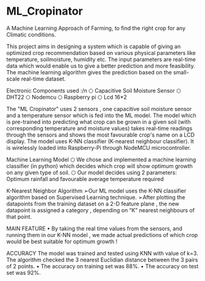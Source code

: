 # ML_Cropinator
A Machine Learning Approach of Farming, to find the right crop for any Climatic conditions.

This project aims in designing a system which is capable of giving an optimized crop recommendation based on
various physical parameters like temperature, soilmoisture, humidity etc. The input parameters are real-time
data which would enable us to give a better prediction and more feasibility. The machine learning algorithm gives the
prediction based on the small-scale real-time dataset.

Electronic Components used :/n 
⬡ Capacitive Soil Moisture Sensor
⬡ DHT22
⬡ Nodemcu
⬡ Raspberry pi
⬡ Lcd 16*2

The "ML Cropinator" uses 2 sensors , one capacitive soil moisture sensor and a
temperature sensor which is fed into the ML model. The model which is pre-trained into predicting what crop can be
grown in a given soil (with corresponding temperature and moisture values) takes real-time readings through the
sensors and shows the most favourable crop's name on a LCD display. The model uses K-NN classifier (K-nearest neighbour
classifier). It is wirelessly loaded into Raspberry-Pi through NodeMCU microcontroller. 

Machine Learning Model
⬡ We chose and implemented a machine learning classifier (in python) which decides which crop will show optimum growth on
any given type of soil.
⬡ Our model decides using 2 parameters: Optimum rainfall and favourable average temperature required

K-Nearest Neighbor Algorithm
➢Our ML model uses the K-NN classifier algorithm based on Supervised Learning technique.
➢After plotting the datapoints from the training dataset on a 2-D feature plane , the new datapoint is assigned a category , depending
on “K” nearest neighbours of that point.

MAIN FEATURE
• By taking the real time values from the sensors, and running them in our K-NN
model , we made actual predictions of which crop would be best suitable for optimum
growth !

ACCURACY
The model was trained and tested using KNN with value of k=3. The algorithm checked the 3 nearest Euclidian distance between the
3 pairs of 2 points.
• The accuracy on training set was 88%.
• The accuracy on test set was 92%.
